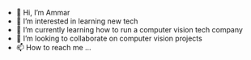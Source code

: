 - 👋 Hi, I’m Ammar
- 👀 I’m interested in learning new tech
- 🌱 I’m currently learning how to run a computer vision tech company
- 💞️ I’m looking to collaborate on computer vision projects
- 📫 How to reach me ...

<!---
4zolkipli/4zolkipli is a ✨ special ✨ repository because its `README.md` (this file) appears on your GitHub profile.
You can click the Preview link to take a look at your changes.
--->
